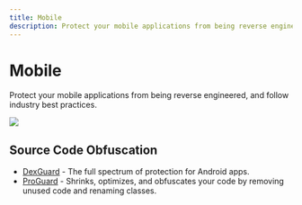```yaml
---
title: Mobile
description: Protect your mobile applications from being reverse engineered, and follow industry best practices.
---
```


# Mobile

Protect your mobile applications from being reverse engineered, and follow industry best practices. 

![](https://img.shields.io/badge/Tools%20%26%20Resources%20Available-2-757575?style=for-the-badge)

## Source Code Obfuscation

* [DexGuard](https://www.guardsquare.com/dexguard) - The full spectrum of protection for Android apps.
* [ProGuard](http://android-doc.github.io/tools/help/proguard.html) - Shrinks, optimizes, and obfuscates your code by removing unused code and renaming classes.

